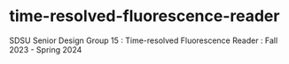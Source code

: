 # time-resolved-fluorescence-reader
SDSU Senior Design Group 15 : Time-resolved Fluorescence Reader : Fall 2023 - Spring 2024
